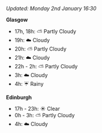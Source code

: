 *Updated: Monday 2nd January 16:30*

**Glasgow**

* 17h, 18h: :partly_sunny: Partly Cloudy
* 19h: :cloud: Cloudy
* 20h: :partly_sunny: Partly Cloudy
* 21h: :cloud: Cloudy
* 22h - 2h: :partly_sunny: Partly Cloudy
* 3h: :cloud: Cloudy
* 4h: :umbrella: Rainy

**Edinburgh**

* 17h - 23h: :sunny: Clear
* 0h - 3h: :partly_sunny: Partly Cloudy
* 4h: :cloud: Cloudy
